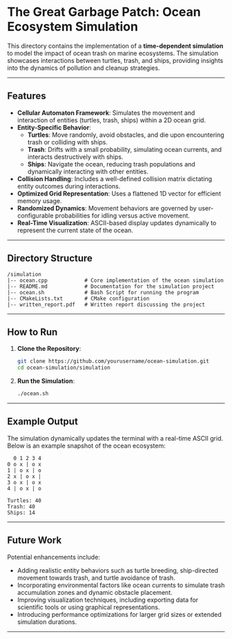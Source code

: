 # The Great Garbage Patch: Ocean Ecosystem Simulation

This directory contains the implementation of a **time-dependent simulation** to model the impact of ocean trash on marine ecosystems. The simulation showcases interactions between turtles, trash, and ships, providing insights into the dynamics of pollution and cleanup strategies.

---

## Features
- **Cellular Automaton Framework**: Simulates the movement and interaction of entities (turtles, trash, ships) within a 2D ocean grid.
- **Entity-Specific Behavior**:
  - **Turtles**: Move randomly, avoid obstacles, and die upon encountering trash or colliding with ships.
  - **Trash**: Drifts with a small probability, simulating ocean currents, and interacts destructively with ships.
  - **Ships**: Navigate the ocean, reducing trash populations and dynamically interacting with other entities.
- **Collision Handling**: Includes a well-defined collision matrix dictating entity outcomes during interactions.
- **Optimized Grid Representation**: Uses a flattened 1D vector for efficient memory usage.
- **Randomized Dynamics**: Movement behaviors are governed by user-configurable probabilities for idling versus active movement.
- **Real-Time Visualization**: ASCII-based display updates dynamically to represent the current state of the ocean.

---

## Directory Structure
```
/simulation
|-- ocean.cpp            # Core implementation of the ocean simulation
|-- README.md            # Documentation for the simulation project
|-- ocean.sh             # Bash Script for running the program
|-- CMakeLists.txt       # CMake configuration
|-- written_report.pdf   # Written report discussing the project
```

---

## How to Run
1. **Clone the Repository**:
   ```bash
   git clone https://github.com/yourusername/ocean-simulation.git
   cd ocean-simulation/simulation
   ```
2. **Run the Simulation**:
   ```bash
   ./ocean.sh
   ```

---

## Example Output
The simulation dynamically updates the terminal with a real-time ASCII grid. Below is an example snapshot of the ocean ecosystem:

```
  0 1 2 3 4
0 o x | o x
1 | o x | o
2 x | o x |
3 o x | o x
4 | o x | o

Turtles: 40
Trash: 40
Ships: 14
```

---

## Future Work
Potential enhancements include:
- Adding realistic entity behaviors such as turtle breeding, ship-directed movement towards trash, and turtle avoidance of trash.
- Incorporating environmental factors like ocean currents to simulate trash accumulation zones and dynamic obstacle placement.
- Improving visualization techniques, including exporting data for scientific tools or using graphical representations.
- Introducing performance optimizations for larger grid sizes or extended simulation durations.

---
